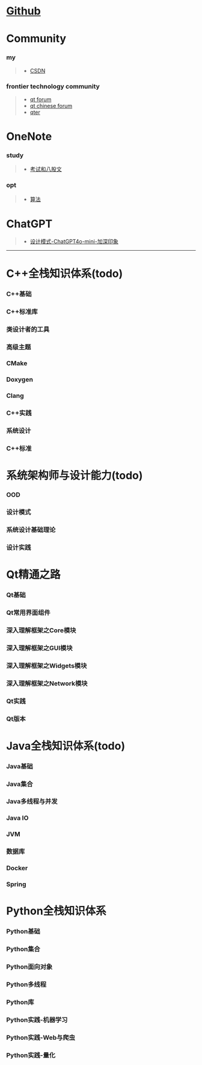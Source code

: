 # [Github](https://github.com/weisonx)

# Community

### my
> - [CSDN](https://blog.csdn.net/weison_x)

### frontier technology community
> - [qt forum](https://forum.qt.io/) 
> - [qt chinese forum](https://forum.qt.io/category/37/chinese)
> - [qter](https://www.qter.org/forum.php)

# OneNote

### study
> - [考试和八股文](https://github.com/weisonx/weisonx.github.io/tree/main/OneNote/study/考试与八股文.pdf)

### opt
> - [算法](https://github.com/weisonx/weisonx.github.io/tree/main/OneNote/opt/算法.pdf)

# ChatGPT
> - [设计模式-ChatGPT4o-mini-加深印象](https://github.com/weisonx/weisonx.github.io/blob/main/ChatGPT/算法与数据结构/设计模式-ChatGPT4o-mini-加深印象.cpp)

---

# C++全栈知识体系(todo)

### C++基础

### C++标准库

### 类设计者的工具

### 高级主题

### CMake

### Doxygen

### Clang

### C++实践

### 系统设计

### C++标准

# 系统架构师与设计能力(todo)

### OOD

### 设计模式

### 系统设计基础理论

### 设计实践

# Qt精通之路

### Qt基础

### Qt常用界面组件

### 深入理解框架之Core模块

### 深入理解框架之GUI模块

### 深入理解框架之Widgets模块

### 深入理解框架之Network模块

### Qt实践

### Qt版本

# Java全栈知识体系(todo)

### Java基础

### Java集合

### Java多线程与并发

### Java IO

### JVM

### 数据库

### Docker

### Spring

# Python全栈知识体系

### Python基础

### Python集合

### Python面向对象

### Python多线程

### Python库

### Python实践-机器学习

### Python实践-Web与爬虫

### Python实践-量化
